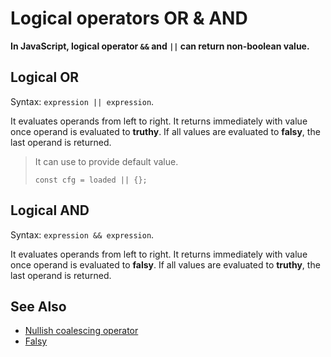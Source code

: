 # Logical operators OR & AND

**In JavaScript, logical operator `&&` and `||` can return non-boolean value.**

## Logical OR 

Syntax: `expression || expression`.

It evaluates operands from left to right.
It returns immediately with value once operand is evaluated to **truthy**.
If all values are evaluated to **falsy**, the last operand is returned.

> It can use to provide default value. 
> 
> `const cfg = loaded || {};`

## Logical AND 

Syntax: `expression && expression`.

It evaluates operands from left to right.
It returns immediately with value once operand is evaluated to **falsy**.
If all values are evaluated to **truthy**, the last operand is returned.

## See Also
- [Nullish coalescing operator](https://developer.mozilla.org/en-US/docs/Web/JavaScript/Reference/Operators/Nullish_coalescing_operator)
- [Falsy](https://developer.mozilla.org/en-US/docs/Glossary/Falsy)
